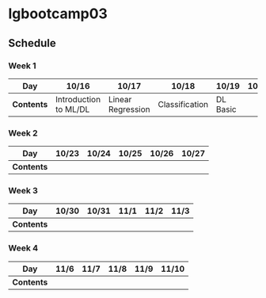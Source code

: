 # lgbootcamp03

## Schedule

### Week 1
|Day|10/16|10/17|10/18|10/19|10/20|
|---|---|---|---|---|---|
|**Contents**|Introduction to ML/DL|Linear Regression|Classification|DL Basic||

### Week 2
|Day|10/23|10/24|10/25|10/26|10/27|
|---|---|---|---|---|---|
|**Contents**||||||

### Week 3
|Day|10/30|10/31|11/1|11/2|11/3|
|---|---|---|---|---|---|
|**Contents**||||||

### Week 4
|Day|11/6|11/7|11/8|11/9|11/10|
|---|---|---|---|---|---|
|**Contents**||||||